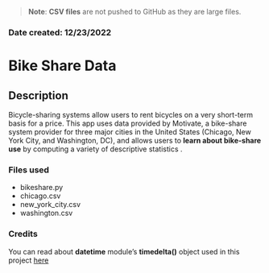 >**Note**: **CSV files** are not pushed to GitHub as they are large files.

### Date created: 12/23/2022

# Bike Share Data

## Description

Bicycle-sharing systems allow users to rent bicycles on a very short-term basis for a price. This app uses data provided by Motivate, a bike-share system provider for three major cities in the United States (Chicago, New York City, and Washington, DC), and allows users to **learn about bike-share use** by computing a variety of descriptive statistics .

### Files used
* bikeshare.py
* chicago.csv
* new_york_city.csv
* washington.csv

### Credits
You can read about **datetime** module’s **timedelta()** object used in this project [here](https://www.mytecbits.com/internet/python/seconds-to-days-hours-minutes)

